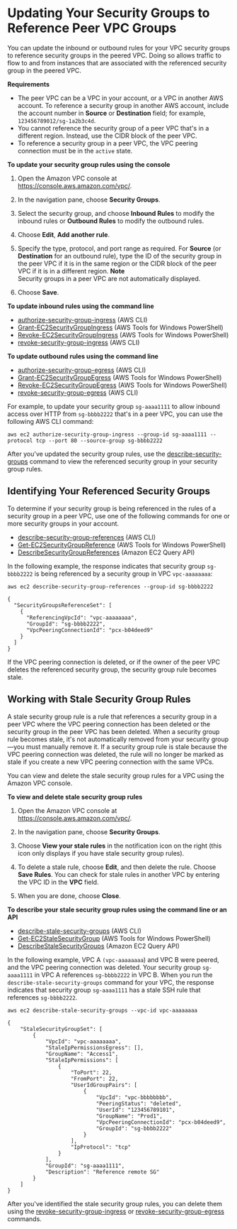# Updating Your Security Groups to Reference Peer VPC Groups<a name="vpc-peering-security-groups"></a>

You can update the inbound or outbound rules for your VPC security groups to reference security groups in the peered VPC\. Doing so allows traffic to flow to and from instances that are associated with the referenced security group in the peered VPC\.

**Requirements**
+ The peer VPC can be a VPC in your account, or a VPC in another AWS account\. To reference a security group in another AWS account, include the account number in **Source** or **Destination** field; for example, `123456789012/sg-1a2b3c4d`\.
+ You cannot reference the security group of a peer VPC that's in a different region\. Instead, use the CIDR block of the peer VPC\.
+ To reference a security group in a peer VPC, the VPC peering connection must be in the `active` state\.

**To update your security group rules using the console**

1. Open the Amazon VPC console at [https://console\.aws\.amazon\.com/vpc/](https://console.aws.amazon.com/vpc/)\.

1. In the navigation pane, choose **Security Groups**\.

1. Select the security group, and choose **Inbound Rules** to modify the inbound rules or **Outbound Rules** to modify the outbound rules\.

1. Choose **Edit**, **Add another rule**\.

1. Specify the type, protocol, and port range as required\. For **Source** \(or **Destination** for an outbound rule\), type the ID of the security group in the peer VPC if it is in the same region or the CIDR block of the peer VPC if it is in a different region\.
**Note**  
Security groups in a peer VPC are not automatically displayed\.

1. Choose **Save**\.

**To update inbound rules using the command line**
+ [authorize\-security\-group\-ingress](https://docs.aws.amazon.com/cli/latest/reference/ec2/authorize-security-group-ingress.html) \(AWS CLI\)
+ [Grant\-EC2SecurityGroupIngress](https://docs.aws.amazon.com/powershell/latest/reference/items/Grant-EC2SecurityGroupIngress.html) \(AWS Tools for Windows PowerShell\)
+ [Revoke\-EC2SecurityGroupIngress](https://docs.aws.amazon.com/powershell/latest/reference/items/Revoke-EC2SecurityGroupIngress.html) \(AWS Tools for Windows PowerShell\)
+ [revoke\-security\-group\-ingress](https://docs.aws.amazon.com/cli/latest/reference/ec2/revoke-security-group-ingress.html) \(AWS CLI\)

**To update outbound rules using the command line**
+ [authorize\-security\-group\-egress](https://docs.aws.amazon.com/cli/latest/reference/ec2/authorize-security-group-egress.html) \(AWS CLI\)
+ [Grant\-EC2SecurityGroupEgress](https://docs.aws.amazon.com/powershell/latest/reference/items/Grant-EC2SecurityGroupEgress.html) \(AWS Tools for Windows PowerShell\)
+ [Revoke\-EC2SecurityGroupEgress](https://docs.aws.amazon.com/powershell/latest/reference/items/Revoke-EC2SecurityGroupEgress.html) \(AWS Tools for Windows PowerShell\)
+ [revoke\-security\-group\-egress](https://docs.aws.amazon.com/cli/latest/reference/ec2/revoke-security-group-egress.html) \(AWS CLI\)

For example, to update your security group `sg-aaaa1111` to allow inbound access over HTTP from `sg-bbbb2222` that's in a peer VPC, you can use the following AWS CLI command:

```
aws ec2 authorize-security-group-ingress --group-id sg-aaaa1111 --protocol tcp --port 80 --source-group sg-bbbb2222
```

After you've updated the security group rules, use the [describe\-security\-groups](https://docs.aws.amazon.com/cli/latest/reference/ec2/describe-security-groups.html) command to view the referenced security group in your security group rules\. 

## Identifying Your Referenced Security Groups<a name="vpc-peering-referenced-groups"></a>

To determine if your security group is being referenced in the rules of a security group in a peer VPC, use one of the following commands for one or more security groups in your account\.
+ [describe\-security\-group\-references](https://docs.aws.amazon.com/cli/latest/reference/ec2/describe-security-group-references.html) \(AWS CLI\)
+ [Get\-EC2SecurityGroupReference](https://docs.aws.amazon.com/powershell/latest/reference/items/Get-EC2SecurityGroupReference.html) \(AWS Tools for Windows PowerShell\)
+ [DescribeSecurityGroupReferences](https://docs.aws.amazon.com/AWSEC2/latest/APIReference/ApiReference-query-DescribeSecurityGroupReferences.html) \(Amazon EC2 Query API\)

In the following example, the response indicates that security group `sg-bbbb2222` is being referenced by a security group in VPC `vpc-aaaaaaaa`:

```
aws ec2 describe-security-group-references --group-id sg-bbbb2222
```

```
{    
  "SecurityGroupsReferenceSet": [
    {
      "ReferencingVpcId": "vpc-aaaaaaaa",
      "GroupId": "sg-bbbb2222",
      "VpcPeeringConnectionId": "pcx-b04deed9"       
    }   
  ]
}
```

If the VPC peering connection is deleted, or if the owner of the peer VPC deletes the referenced security group, the security group rule becomes stale\. 

## Working with Stale Security Group Rules<a name="vpc-peering-stale-groups"></a>

A stale security group rule is a rule that references a security group in a peer VPC where the VPC peering connection has been deleted or the security group in the peer VPC has been deleted\. When a security group rule becomes stale, it's not automatically removed from your security group—you must manually remove it\. If a security group rule is stale because the VPC peering connection was deleted, the rule will no longer be marked as stale if you create a new VPC peering connection with the same VPCs. 

You can view and delete the stale security group rules for a VPC using the Amazon VPC console\.

**To view and delete stale security group rules**

1. Open the Amazon VPC console at [https://console\.aws\.amazon\.com/vpc/](https://console.aws.amazon.com/vpc/)\.

1. In the navigation pane, choose **Security Groups**\. 

1. Choose **View your stale rules** in the notification icon on the right \(this icon only displays if you have stale security group rules\)\.

1. To delete a stale rule, choose **Edit**, and then delete the rule\. Choose **Save Rules**\. You can check for stale rules in another VPC by entering the VPC ID in the **VPC** field\.

1. When you are done, choose **Close**\.

**To describe your stale security group rules using the command line or an API**
+ [describe\-stale\-security\-groups](https://docs.aws.amazon.com/cli/latest/reference/ec2/describe-stale-security-groups.html) \(AWS CLI\)
+ [Get\-EC2StaleSecurityGroup](https://docs.aws.amazon.com/powershell/latest/reference/items/Get-EC2StaleSecurityGroup.html) \(AWS Tools for Windows PowerShell\)
+ [DescribeStaleSecurityGroups](https://docs.aws.amazon.com/AWSEC2/latest/APIReference/ApiReference-query-DescribeStaleSecurityGroups.html) \(Amazon EC2 Query API\)

In the following example, VPC A `(vpc-aaaaaaaa`\) and VPC B were peered, and the VPC peering connection was deleted\. Your security group `sg-aaaa1111` in VPC A references `sg-bbbb2222` in VPC B\. When you run the `describe-stale-security-groups` command for your VPC, the response indicates that security group `sg-aaaa1111` has a stale SSH rule that references `sg-bbbb2222`\.

```
aws ec2 describe-stale-security-groups --vpc-id vpc-aaaaaaaa
```

```
{
    "StaleSecurityGroupSet": [
        {
            "VpcId": "vpc-aaaaaaaa", 
            "StaleIpPermissionsEgress": [], 
            "GroupName": "Access1", 
            "StaleIpPermissions": [
                {
                    "ToPort": 22, 
                    "FromPort": 22, 
                    "UserIdGroupPairs": [
                        {
                            "VpcId": "vpc-bbbbbbbb", 
                            "PeeringStatus": "deleted", 
                            "UserId": "123456789101", 
                            "GroupName": "Prod1", 
                            "VpcPeeringConnectionId": "pcx-b04deed9", 
                            "GroupId": "sg-bbbb2222"
                        }
                    ], 
                    "IpProtocol": "tcp"
                }
            ], 
            "GroupId": "sg-aaaa1111", 
            "Description": "Reference remote SG"
        }
    ]
}
```

After you've identified the stale security group rules, you can delete them using the [revoke\-security\-group\-ingress](https://docs.aws.amazon.com/cli/latest/reference/ec2/revoke-security-group-ingress.html) or [revoke\-security\-group\-egress](https://docs.aws.amazon.com/cli/latest/reference/ec2/revoke-security-group-egress.html) commands\.
